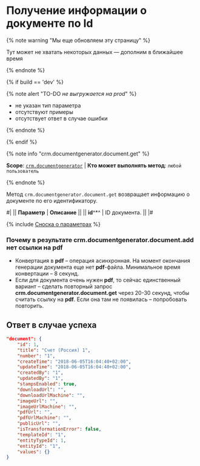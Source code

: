 # Получение информации о документе по Id

{% note warning "Мы еще обновляем эту страницу" %}

Тут может не хватать некоторых данных — дополним в ближайшее время

{% endnote %}

{% if build == 'dev' %}

{% note alert "TO-DO _не выгружается на prod_" %}

- не указан тип параметра
- отсутствуют примеры
- отсутствует ответ в случае ошибки

{% endnote %}

{% endif %}

{% note info "crm.documentgenerator.document.get" %}

**Scope**: [`crm.documentgenerator`](../../../scopes/permissions.md) | **Кто может выполнять метод**: `любой пользователь`

{% endnote %}

Метод `crm.documentgenerator.document.get` возвращает информацию о документе по его идентификатору.

#|
|| **Параметр** | **Описание** ||
|| **id**^*^ | ID документа. ||
|#

{% include [Сноска о параметрах](../../../../_includes/required.md) %}

### Почему в результате **crm.documentgenerator.document.add** нет ссылки на **pdf**

- Конвертация в **pdf** – операция асинхронная. На момент окончания генерации документа еще нет **pdf**-файла. Минимальное время конвертации – 8 секунд.
- Если для документа очень нужен **pdf**, то сейчас единственный вариант – сделать повторный запрос **crm.documentgenerator.document.get** через 20-30 секунд, чтобы считать ссылку на **pdf**. Если она там не появилась – попробовать повторить.

## Ответ в случае успеха

```json
"document": {
    "id": 1,
    "title": "Счет (Россия) 1",
    "number": "1",
    "createTime": "2018-06-05T16:04:40+02:00",
    "updateTime": "2018-06-05T16:04:40+02:00",
    "createdBy": "1",
    "updatedBy": "1",
    "stampsEnabled": true,
    "downloadUrl": "",
    "downloadUrlMachine": "",
    "imageUrl": "",
    "imageUrlMachine": "",
    "pdfUrl": "",
    "pdfUrlMachine": "",
    "publicUrl": "",
    "isTransformationError": false,
    "templateId": "1",
    "entityTypeId": 1,
    "entityId": "1",
    "values": {}
}
```